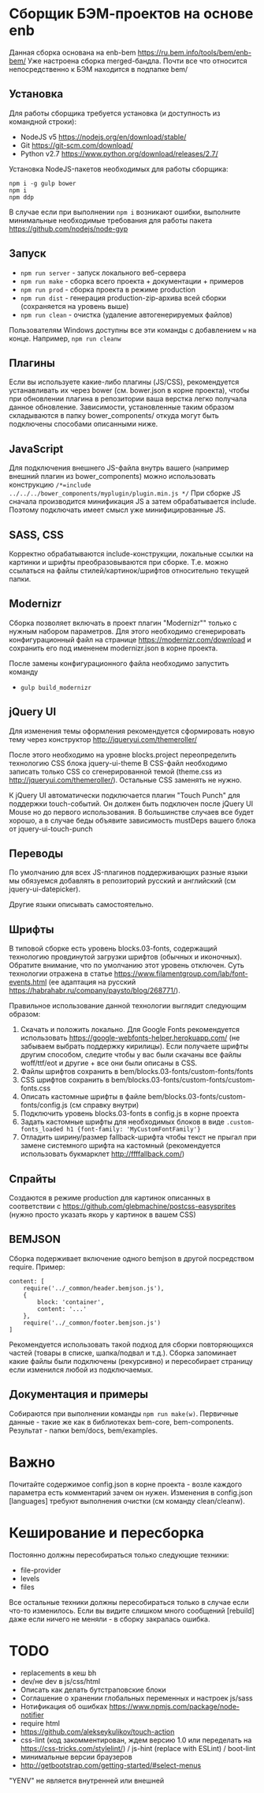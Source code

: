 # Сборщик БЭМ-проектов на основе enb
Данная сборка основана на enb-bem https://ru.bem.info/tools/bem/enb-bem/
Уже настроена сборка merged-бандла. Почти все что относится непосредственно к БЭМ находится в подпапке bem/


## Установка

Для работы сборщика требуется установка (и доступность из командной строки):

- NodeJS v5 https://nodejs.org/en/download/stable/
- Git https://git-scm.com/download/
- Python v2.7 https://www.python.org/download/releases/2.7/


Установка NodeJS-пакетов необходимых для работы сборщика:
```
npm i -g gulp bower
npm i
npm ddp
```

В случае если при выполнении `npm i` возникают ошибки, выполните минимальные необходимые требования для работы пакета https://github.com/nodejs/node-gyp


## Запуск
- `npm run server` - запуск локального веб-сервера
- `npm run make` - сборка всего проекта + документации + примеров
- `npm run prod` - сборка проекта в режиме production
- `npm run dist` - генерация production-zip-архива всей сборки (сохраняется на уровень выше)
- `npm run clean` - очистка (удаление автогенерируемых файлов)

Пользователям Windows доступны все эти команды с добавлением `w` на конце. Например, `npm run cleanw`


## Плагины

Если вы используете какие-либо плагины (JS/CSS), рекомендуется устанавливать их через bower (см. bower.json в корне проекта), чтобы при обновлении плагина в репозитории ваша верстка легко получала данное обновление.
Зависимости, установленные таким образом складываются в папку bower_components/ откуда могут быть подключены способами описанными ниже.


## JavaScript
Для подключения внешнего JS-файла внутрь вашего (например внешний плагин из bower_components) можно использовать конструкцию `/*=include ../../../bower_components/myplugin/plugin.min.js */`
При сборке JS сначала производится минификация JS а затем обрабатывается include. Поэтому подключать имеет смысл уже минифицированные JS.


## SASS, CSS
Корректно обрабатываются include-конструкции, локальные ссылки на картинки и шрифты преобразовываются при сборке. Т.е. можно ссылаться на файлы стилей/картинок/шрифтов относительно текущей папки.


## Modernizr
Cборка позволяет включать в проект плагин "Modernizr"" только с нужным набором параметров. Для этого необходимо сгенерировать конфигурационный файл на странице https://modernizr.com/download и сохранить его под имененем modernizr.json в корне проекта.

После замены конфигурационного файла необходимо запустить команду
- `gulp build_modernizr`


## jQuery UI
Для изменения темы оформления рекомендуется сформировать новую тему через конструктор http://jqueryui.com/themeroller/

После этого необходимо на уровне blocks.project переопределить технологию CSS блока jquery-ui-theme
В CSS-файл необходимо записать только CSS со сгенерированной темой (theme.css из http://jqueryui.com/themeroller/).
Остальные CSS заменять не нужно.

К jQuery UI автоматически подключается плагин "Touch Punch" для поддержки touch-событий. Он должен быть подключен после jQuery UI Mouse но до первого использования. В большинстве случаев все будет хорошо, а в случае беды объявите зависимость mustDeps вашего блока от jquery-ui-touch-punch


## Переводы
По умолчанию для всех JS-плагинов поддерживающих разные языки мы обязуемся добавлять в репозиторий русский и английский (см
jquery-ui-datepicker).

Другие языки описывать самостоятельно.


## Шрифты
В типовой сборке есть уровень blocks.03-fonts, содержащий технологию провдинутой загрузки шрифтов (обычных и иконочных). Обратите внимание, что по умолчанию этот уровень отключен.
Суть технологии отражена в статье https://www.filamentgroup.com/lab/font-events.html (ее адаптация на русский https://habrahabr.ru/company/paysto/blog/268771/).

Правильное использование данной технологии выглядит следующим образом:
1. Скачать и положить локально. Для Google Fonts рекомендуется использовать https://google-webfonts-helper.herokuapp.com/ (не забываем выбрать поддержку кирилицы). Если получаете шрифты другим способом, следите чтобы у вас были скачаны все файлы woff/ttf/eot и другие + все они были описаны в CSS.
2. Файлы шрифтов сохранить в bem/blocks.03-fonts/custom-fonts/fonts
3. CSS шрифтов сохранить в bem/blocks.03-fonts/custom-fonts/custom-fonts.css
3. Описать кастомные шрифты в файле bem/blocks.03-fonts/custom-fonts/config.js (см справку внутри)
4. Подключить уровень blocks.03-fonts в config.js в корне проекта
5. Задать кастомные шрифты для необходимых блоков в виде `.custom-fonts_loaded h1 {font-family: 'MyCustomFontFamily'}`
6. Отладить ширину/размер fallback-шрифта чтобы текст не прыгал при замене системного шрифта на кастомный (рекомендуется использовать букмарклет http://ffffallback.com/)


## Спрайты
Создаются в режиме production для картинок описанных в соответствии с https://github.com/glebmachine/postcss-easysprites (нужно просто указать якорь у картинок в вашем CSS)


## BEMJSON
Сборка подерживает включение одного bemjson в другой посредством require. Пример:
```
content: [
    require('../_common/header.bemjson.js'),
    {
        block: 'container',
        content: '...'
    },
    require('../_common/footer.bemjson.js')
]
```

Рекомендуется использовать такой подход для сборки повторяющихся частей (товары в списке, шапка/подвал и т.д.).
Сборка запоминает какие файлы были подключены (рекурсивно) и пересобирает страницу если изменился любой из подключаемых.


## Документация и примеры
Собираются при выполнении команды `npm run make(w)`. Первичные данные - такие же как в библиотеках bem-core, bem-components.
Результат - папки  bem/docs, bem/examples.


# Важно
Почитайте содержимое config.json в корне проекта - возле каждого параметра есть комментарий зачем он нужен.
Изменения в config.json [languages] требуют выполнения очистки (см команду clean/cleanw).


# Кеширование и пересборка
Постоянно должны пересобираться только следующие техники:
- file-provider
- levels
- files

Все остальные техники должны пересобираться только в случае если что-то изменилось. Если вы видите слишком много сообщений [rebuild] даже если ничего не меняли - в сборку закралась ошибка.



# TODO
- replacements в кеш bh
- dev/не dev в js/css/html
- Описать как делать бутстраповские блоки
- Соглашение о хранении глобальных переменных и настроек js/sass
- Нотификация об ошибках https://www.npmjs.com/package/node-notifier
- require html
- https://github.com/alekseykulikov/touch-action
- css-lint (код закомментирован, ждем версию 1.0 или переделать на https://css-tricks.com/stylelint/) / js-hint (replace with ESLint) / boot-lint
- минимальные версии браузеров
- http://getbootstrap.com/getting-started/#select-menus

"YENV" не является внутренней или внешней

